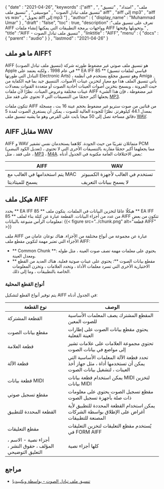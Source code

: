 {
  "date" : "2021-04-26",
  "keywords" :["aiff" , "ملف" , "امتداد" , "تنسيق" , "تنسيق ملف تبادل الصوت" , "موسيقى" , "تنسيق ملف aiff" , "aiff إلى mp3" , "aiff vs wav" , "تحويل aiff إلى mp3 "] ,
  "author" : {
    "display_name" : "Muhammad Umar"
} ,
  "draft" : "false",
  "toc" : true,
  "description" :"تعرف على تنسيق ملف AIFF وواجهات برمجة التطبيقات التي يمكنها إنشاء ملفات AIFF وتحويلها وفتحها." ,
  "title" :"AIFF - تنسيق ملف تبادل الصوت" ,
  "linktitle" : "AIFF",
  "menu" : {
    "docs" : {
      "parent" : "audio"
}
} ,
  "lastmod" : "2021-04-26"
}

## ما هو ملف AIFF؟
AIFF (تنسيق ملف تبادل الصوت) هو تنسيق ملف صوتي غير مضغوط طورته شركة Apple في عام 1998 ، ولكنه يعتمد على ** EA IFF 85 ** (قياسي لملفات تنسيق التبادل التي طورتها Electronic Arts) ، وهو تنسيق مجمّع يستخدم في أنظمة Amiga . يأتي تنسيق الملف هذا مع معيار لتخزين عينات الأصوات. التنسيق جيد بما فيه الكفاية من حيث المرونة ، ويسمح بتخزين أصوات العينات أحادية الصوت أو متعددة القنوات بمعدلات عينات مختلفة وعروض العينات. نظرًا لأن ملفات AIFF غير مضغوطة ، فإن هذا الشيء يجعلها أكبر حجمًا من التنسيقات التي لا تحتوي على فقد مثل [MP3](/audio/mp3/).

تتكون ملفات AIFF من قناتين من صوت ستريو غير مضغوط بحجم عينة 16 بت ، مسجلة بمعدل 44.1 كيلوهرتز. نظرًا للجودة العالية للصوت ، يمكن أن يستغرق الصوت لمدة 5 دقائق مساحة تصل إلى 50 ميجا بايت على القرص وهو ما يشبه تنسيق ملف [WAV](/audio/wav/).

## AIFF مقابل WAV

AIFF و WAV متماثلان تقريبًا من حيث الجودة. كلاهما يستخدمان نفس تشفير PCM (تعديل الكود النبضي) ، مما يجعلهما أكبر حجمًا مقارنة بالتنسيقات الأخرى التي لا تحتوي على فقد ، مثل ، [MP3](/audio/mp3/) ، [M4A](/audio/m4a/). بعض الاختلافات العامة مكتوبة في الجدول أدناه:

| AIFF | WAV |
---|---|
| يتم استخدامها في الغالب مع MAC | تستخدم في الغالب لأجهزة الكمبيوتر |
| يسمح للميتاديتا | لا يسمح ببيانات التعريف |

## هيكل ملف AIFF

يحدد ** EA IFF 85 ** هيكلًا عامًا لتخزين البيانات في الملفات. يتكون ملف ** EA IFF 85 ** من عدد من أجزاء البيانات. القطعة عبارة عن كتلة بناء لملف AIFF تتكون من بعض معلومات الرأس متبوعة بالبيانات:
{{< figure src="../chunk.png" alt="قطعة AIFF" >}}

ملف AIFF عبارة عن مجموعة من أنواع مختلفة من الأجزاء. هناك نوعان عامان من الأجزاء التي تعتبر مهمة لتكوين مقطع ملف AIFF:
- ** Common Chunk **: يحتوي على معلمات مهمة تصف صوت العينة ، مثل طوله ومعدل العينة.
- ** مقطع بيانات الصوت **: يحتوي على عينات صوتية فعلية.
هناك العديد من القطع الاختيارية الأخرى التي تسرد معلمات الأداة ، وتحدد العلامات ، وتخزن المعلومات الخاصة بالتطبيقات ، وما إلى ذلك.

### أنواع القطع المحلية

يتم توفير أنواع القطع لتشكيل AIFF في الجدول أدناه:

| نوع القطعة | الوصف |
---|---|
| القطعة المشتركة | المقطع المشترك يصف المعلمات الأساسية للصوت المعين |
| مقطع بيانات الصوت | يحتوي مقطع بيانات الصوت على إطارات العينة الفعلية |
| قطعة العلامة | تحتوي مجموعة العلامات على علامات تشير إلى مواضع في بيانات الصوت |
| قطعة الآلة | تحدد قطعة الآلة المعلمات الأساسية التي يمكن أن تستخدمها أداة ، مثل جهاز أخذ العينات ، لتشغيل بيانات الصوت |
| قطعة بيانات MIDI | يمكن استخدام قطعة بيانات MIDI لتخزين بيانات MIDI |
| مقطع تسجيل صوتي | مقطع تسجيل الصوت يحتوي على معلومات ذات صلة بأجهزة تسجيل الصوت |
| القطعة المحددة للتطبيق | يمكن استخدام القطعة المحددة للتطبيق لأية أغراض على الإطلاق بواسطة الشركات المصنعة للتطبيقات |
| مقطع التعليقات | يُستخدم مقطع التعليقات لتخزين التعليقات في FORM AIFF |
| أجزاء نصية - الاسم ، المؤلف ، حقوق النشر ، التعليق التوضيحي | كلها أجزاء نصية |

## مراجع ##

* [تنسيق ملف تبادل الصوت - بواسطة ويكيبيديا](https://en.wikipedia.org/wiki/Audio_Interchange_File_Format)

